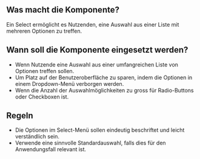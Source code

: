 
## Was macht die Komponente?
Ein Select ermöglicht es Nutzenden, eine Auswahl aus einer Liste mit mehreren Optionen zu treffen.

## Wann soll die Komponente eingesetzt werden?
* Wenn Nutzende eine Auswahl aus einer umfangreichen Liste von Optionen treffen sollen.
* Um Platz auf der Benutzeroberfläche zu sparen, indem die Optionen in einem Dropdown-Menü verborgen werden.
* Wenn die Anzahl der Auswahlmöglichkeiten zu gross für Radio-Buttons oder Checkboxen ist.

## Regeln
* Die Optionen im Select-Menü sollen eindeutig beschriftet und leicht verständlich sein.
* Verwende eine sinnvolle Standardauswahl, falls dies für den Anwendungsfall relevant ist.